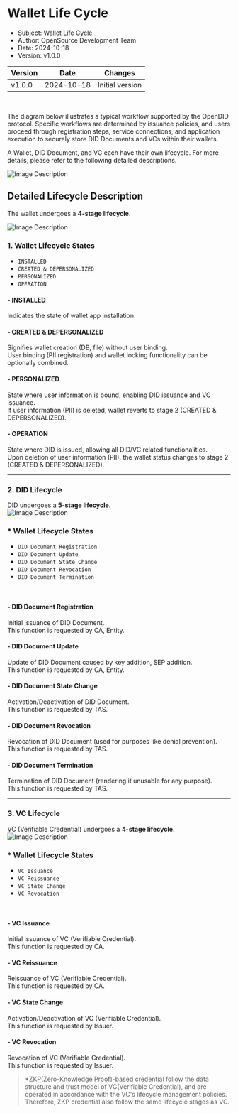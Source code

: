 # Wallet Life Cycle

- Subject: Wallet Life Cycle
- Author: OpenSource Development Team
- Date: 2024-10-18
- Version: v1.0.0

| Version | Date       | Changes         |
| ------- | ---------- | --------------- |
| v1.0.0  | 2024-10-18 | Initial version |

<br>


The diagram below illustrates a typical workflow supported by the OpenDID protocol. Specific workflows are determined by issuance policies, and users proceed through registration steps, service connections, and application execution to securely store DID Documents and VCs within their wallets.

A Wallet, DID Document, and VC each have their own lifecycle. For more details, please refer to the following detailed descriptions.

![Image Description](./images/life_cycle_overall.svg)

## Detailed Lifecycle Description
The wallet undergoes a **4-stage lifecycle**.
<br>

![Image Description](./images/life_cycle_wallet.svg)

### 1. Wallet Lifecycle States
* `INSTALLED`
* `CREATED & DEPERSONALIZED`
* `PERSONALIZED`
* `OPERATION`

#### - INSTALLED
Indicates the state of wallet app installation.

#### - CREATED & DEPERSONALIZED
Signifies wallet creation (DB, file) without user binding.
<br>
User binding (PII registration) and wallet locking functionality can be optionally combined.

#### - PERSONALIZED
State where user information is bound, enabling DID issuance and VC issuance.
<br>
If user information (PII) is deleted, wallet reverts to stage 2 (CREATED & DEPERSONALIZED).

#### - OPERATION
State where DID is issued, allowing all DID/VC related functionalities.
<br>
Upon deletion of user information (PII), the wallet status changes to stage 2 (CREATED & DEPERSONALIZED).

---

### 2. DID Lifecycle
DID undergoes a **5-stage lifecycle**.
<br>
![Image Description](./images/life_cycle_diddoc.svg)
<!-- Spacing for line break -->

### * Wallet Lifecycle States
* `DID Document Registration`
* `DID Document Update`
* `DID Document State Change`
* `DID Document Revocation`
* `DID Document Termination`
<br>

#### - DID Document Registration
Initial issuance of DID Document.
<br>
This function is requested by CA, Entity.

#### - DID Document Update
Update of DID Document caused by key addition, SEP addition.
<br>
This function is requested by CA, Entity.

#### - DID Document State Change
Activation/Deactivation of DID Document.
<br>
This function is requested by TAS.

#### - DID Document Revocation
Revocation of DID Document (used for purposes like denial prevention).
<br>
This function is requested by TAS.

#### - DID Document Termination
Termination of DID Document (rendering it unusable for any purpose).
<br>
This function is requested by TAS.

---
### 3. VC Lifecycle
VC (Verifiable Credential) undergoes a **4-stage lifecycle**.
<br>
![Image Description](./images/life_cycle_vc.svg)
<!-- Spacing for line break -->

### * Wallet Lifecycle States
* `VC Issuance`
* `VC Reissuance`
* `VC State Change`
* `VC Revocation`
<br>

#### - VC Issuance
Initial issuance of VC (Verifiable Credential).
<br>
This function is requested by CA.

#### - VC Reissuance
Reissuance of VC (Verifiable Credential).
<br>
This function is requested by CA.

#### - VC State Change
Activation/Deactivation of VC (Verifiable Credential).
<br>
This function is requested by Issuer.

#### - VC Revocation
Revocation of VC (Verifiable Credential).
<br>
This function is requested by Issuer.

> *ZKP(Zero-Knowledge Proof)-based credential follow the data structure and trust model of VC(Verifiable Credential), and are operated in accordance with the VC's lifecycle management policies. Therefore, ZKP credential also follow the same lifecycle stages as VC.
